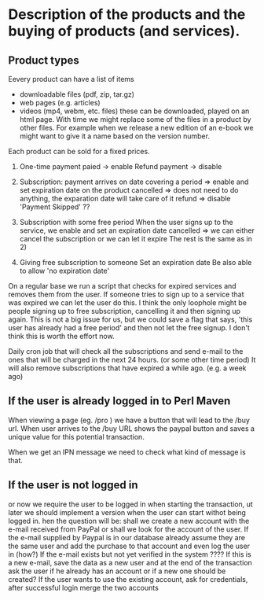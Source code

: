 Description of the products and the buying of products (and services).
=====================================================================


Product types
--------------

Eevery product can have a list of items
  - downloadable files (pdf, zip, tar.gz)
  - web pages (e.g. articles)
  - videos (mp4, webm, etc. files) these can be downloaded, played on an html page.
With time we might replace some of the files in a product by other files. For example when we release a new edition of an e-book
we might want to give it a name based on the version number.

Each product can be sold for a fixed prices.






1) One-time payment
   paied -> enable
   Refund payment -> disable

2) Subscription:
     payment arrives on date covering a period => enable and set expiration date on the product
     cancelled => does not need to do anything, the exparation date will take care of it
     refund => disable
     'Payment Skipped' ??
3) Subscription with some free period
     When the user signs up to the service, we enable and set an expiration date
     cancelled => we can either cancel the subscription or we can let it expire
     The rest is the same as in 2)
4) Giving free subscription to someone
    Set an expiration date
    Be also able to allow 'no expiration date'

On a regular base we run a script that checks for expired services and removes them from the user.
If someone tries to sign up to a service that was expired we can let the user do this.
I think the only loophole might be people signing up to free subscription, cancelling it and then signing up again.
This is not a big issue for us, but we could save a flag that says, 'this user has already had a free period'
and then not let the free signup. I don't think this is worth the effort now.

Daily cron job that will check all the subscriptions and send e-mail to the ones that will be charged in the next 24 hours.
(or some other time period)
It will also remove subscriptions that have expired a while ago. (e.g. a week ago)



If the user is already logged in to Perl Maven
-----------------------------------------------

When viewing a page (eg. /pro ) we have a button that will lead to the /buy url.
When user arrives to the /buy URL shows the paypal button and saves a unique value for this potential
transaction.

When we get an IPN message we need to check what kind of message is that.




If the user is not logged in
----------------------------

or now we require the user to be logged in when starting the transaction,
ut later we should implement a version when the user can start withot being logged in.
hen the question will be: shall we create a new account with the e-mail received from PayPal
  or shall we look for the account of the user.
If the e-mail supplied by Paypal is in our database already
   assume they are the same user and add the purchase to that account
   and even log the user in (how?)
If the e-mail exists but not yet verified in the system ????
If this is a new e-mail, save the data as a new user and
at the end of the transaction ask the user if he already
has an account or if a new one should be created?
If the user wants to use the existing account, ask for credentials,
after successful login merge the two accounts




